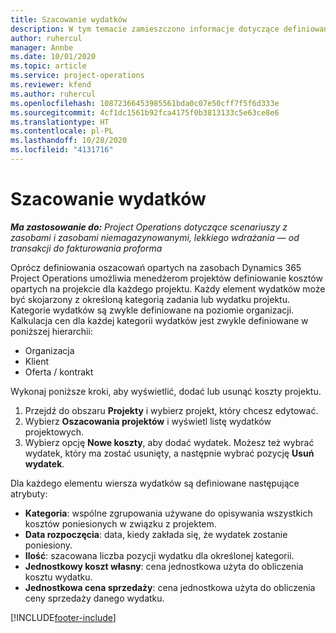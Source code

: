 ```yaml
---
title: Szacowanie wydatków
description: W tym temacie zamieszczono informacje dotyczące definiowania lub szacowania kosztów opartych na projektach.
author: ruhercul
manager: Annbe
ms.date: 10/01/2020
ms.topic: article
ms.service: project-operations
ms.reviewer: kfend
ms.author: ruhercul
ms.openlocfilehash: 10872366453985561bda0c07e50cff7f5f6d333e
ms.sourcegitcommit: 4cf1dc1561b92fca4175f0b3813133c5e63ce8e6
ms.translationtype: HT
ms.contentlocale: pl-PL
ms.lasthandoff: 10/28/2020
ms.locfileid: "4131716"
---
```

# <a name="expense-estimates"></a>Szacowanie wydatków
_**Ma zastosowanie do:** Project Operations dotyczące scenariuszy z zasobami i zasobami niemagazynowanymi, lekkiego wdrażania — od transakcji do fakturowania proforma_

Oprócz definiowania oszacowań opartych na zasobach Dynamics 365 Project Operations umożliwia menedżerom projektów definiowanie kosztów opartych na projekcie dla każdego projektu. Każdy element wydatków może być skojarzony z określoną kategorią zadania lub wydatku projektu. Kategorie wydatków są zwykle definiowane na poziomie organizacji. Kalkulacja cen dla każdej kategorii wydatków jest zwykle definiowane w poniższej hierarchii:

- Organizacja
- Klient
- Oferta / kontrakt

Wykonaj poniższe kroki, aby wyświetlić, dodać lub usunąć koszty projektu.

1. Przejdź do obszaru **Projekty** i wybierz projekt, który chcesz edytować.
2. Wybierz **Oszacowania projektów** i wyświetl listę wydatków projektowych.
3. Wybierz opcję **Nowe koszty**, aby dodać wydatek. Możesz też wybrać wydatek, który ma zostać usunięty, a następnie wybrać pozycję **Usuń wydatek**.

Dla każdego elementu wiersza wydatków są definiowane następujące atrybuty:

- **Kategoria**: wspólne zgrupowania używane do opisywania wszystkich kosztów poniesionych w związku z projektem.
- **Data rozpoczęcia**: data, kiedy zakłada się, że wydatek zostanie poniesiony.
- **Ilość**: szacowana liczba pozycji wydatku dla określonej kategorii.
- **Jednostkowy koszt własny**: cena jednostkowa użyta do obliczenia kosztu wydatku.
- **Jednostkowa cena sprzedaży**: cena jednostkowa użyta do obliczenia ceny sprzedaży danego wydatku.



[!INCLUDE[footer-include](../includes/footer-banner.md)]
